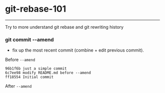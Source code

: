 # git-rebase-101
---

Try to more understand git rebase and git rewriting history


### git commit --amend

- fix up the most recent commit (combine + edit previous commit).

Before `--amend`

```
96b1f6b just a simple commit
6c7ee98 modify README.md before --amend
ff18554 Initial commit
```

After `--amend`

```

```